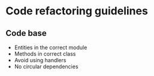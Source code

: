 # Code refactoring guidelines

## Code base

- Entities in the correct module
- Methods in correct class
- Avoid using handlers
- No circular dependencies
